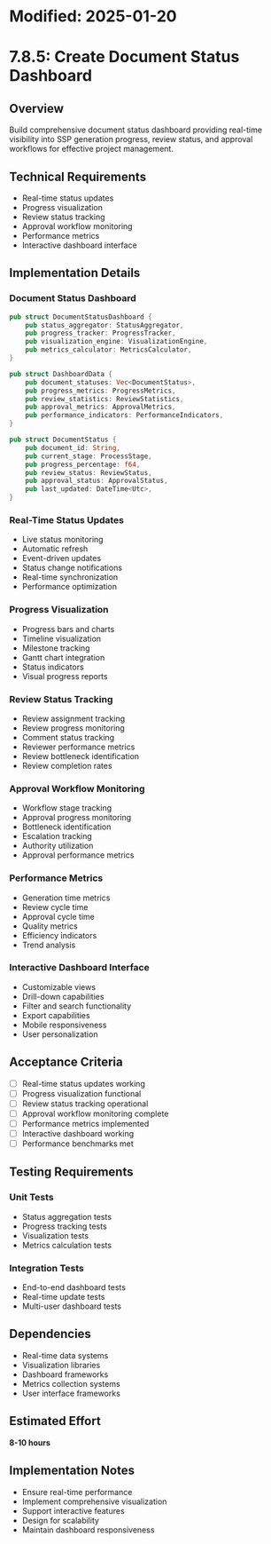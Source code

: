 # Modified: 2025-01-20

# 7.8.5: Create Document Status Dashboard

## Overview
Build comprehensive document status dashboard providing real-time visibility into SSP generation progress, review status, and approval workflows for effective project management.

## Technical Requirements
- Real-time status updates
- Progress visualization
- Review status tracking
- Approval workflow monitoring
- Performance metrics
- Interactive dashboard interface

## Implementation Details

### Document Status Dashboard
```rust
pub struct DocumentStatusDashboard {
    pub status_aggregator: StatusAggregator,
    pub progress_tracker: ProgressTracker,
    pub visualization_engine: VisualizationEngine,
    pub metrics_calculator: MetricsCalculator,
}

pub struct DashboardData {
    pub document_statuses: Vec<DocumentStatus>,
    pub progress_metrics: ProgressMetrics,
    pub review_statistics: ReviewStatistics,
    pub approval_metrics: ApprovalMetrics,
    pub performance_indicators: PerformanceIndicators,
}

pub struct DocumentStatus {
    pub document_id: String,
    pub current_stage: ProcessStage,
    pub progress_percentage: f64,
    pub review_status: ReviewStatus,
    pub approval_status: ApprovalStatus,
    pub last_updated: DateTime<Utc>,
}
```

### Real-Time Status Updates
- Live status monitoring
- Automatic refresh
- Event-driven updates
- Status change notifications
- Real-time synchronization
- Performance optimization

### Progress Visualization
- Progress bars and charts
- Timeline visualization
- Milestone tracking
- Gantt chart integration
- Status indicators
- Visual progress reports

### Review Status Tracking
- Review assignment tracking
- Review progress monitoring
- Comment status tracking
- Reviewer performance metrics
- Review bottleneck identification
- Review completion rates

### Approval Workflow Monitoring
- Workflow stage tracking
- Approval progress monitoring
- Bottleneck identification
- Escalation tracking
- Authority utilization
- Approval performance metrics

### Performance Metrics
- Generation time metrics
- Review cycle time
- Approval cycle time
- Quality metrics
- Efficiency indicators
- Trend analysis

### Interactive Dashboard Interface
- Customizable views
- Drill-down capabilities
- Filter and search functionality
- Export capabilities
- Mobile responsiveness
- User personalization

## Acceptance Criteria
- [ ] Real-time status updates working
- [ ] Progress visualization functional
- [ ] Review status tracking operational
- [ ] Approval workflow monitoring complete
- [ ] Performance metrics implemented
- [ ] Interactive dashboard working
- [ ] Performance benchmarks met

## Testing Requirements

### Unit Tests
- Status aggregation tests
- Progress tracking tests
- Visualization tests
- Metrics calculation tests

### Integration Tests
- End-to-end dashboard tests
- Real-time update tests
- Multi-user dashboard tests

## Dependencies
- Real-time data systems
- Visualization libraries
- Dashboard frameworks
- Metrics collection systems
- User interface frameworks

## Estimated Effort
**8-10 hours**

## Implementation Notes
- Ensure real-time performance
- Implement comprehensive visualization
- Support interactive features
- Design for scalability
- Maintain dashboard responsiveness
